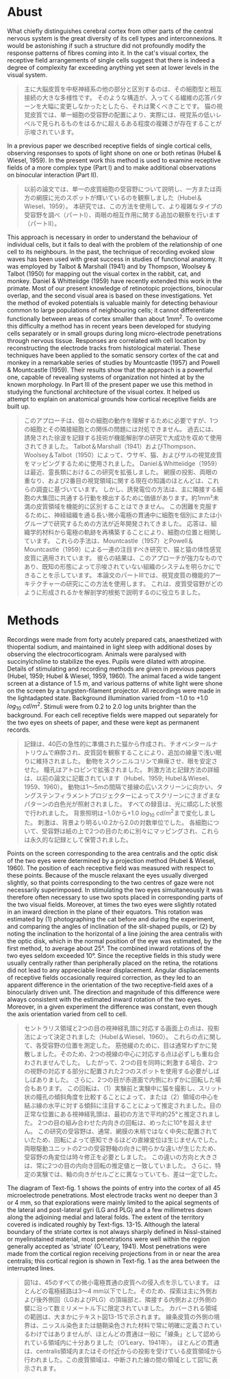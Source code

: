 # Abust
What chiefly distinguishes cerebral cortex from other parts of the central nervous system is the great diversity of its cell types and interconnexions.
It would be astonishing if such a structure did not profoundly modify the response patterns of fibres coming into it.
In the cat's visual cortex, the receptive field arrangements of single cells suggest that there is indeed a degree of complexity far exceeding anything yet seen at lower levels in the visual system.

> 主に大脳皮質を中枢神経系の他の部分と区別するのは、その細胞型と相互接続の大きな多様性です。
> そのような構造が、入ってくる繊維の応答パターンを大幅に変更しなかったとしたら、それは驚くべきことです。
> 猫の視覚皮質では、単一細胞の受容野の配置により、実際には、視覚系の低いレベルで見られるものをはるかに超えるある程度の複雑さが存在することが示唆されています。

In a previous paper we described receptive fields of single cortical cells, observing responses to spots of light shone on one or both retinas (Hubel & Wiesel, 1959). 
In the present work this method is used to examine receptive fields of a more complex type (Part I) and to make additional observations on binocular interaction (Part II).

> 以前の論文では、単一の皮質細胞の受容野について説明し、一方または両方の網膜に光のスポットが輝いているのを観察しました（Hubel＆Wiesel、1959）。
> 本研究では、この方法を使用して、より複雑なタイプの受容野を調べ（パートI）、両眼の相互作用に関する追加の観察を行います（パートII）。

This approach is necessary in order to understand the behaviour of individual cells, but it fails to deal with the problem of the relationship of one cell to its neighbours.
In the past, the technique of recording evoked slow waves has been used with great success in studies of functional anatomy.
It was employed by Talbot & Marshall (1941) and by Thompson, Woolsey & Talbot (1950) for mapping out the visual cortex in the rabbit, cat, and monkey.
Daniel & Whitteiidge (1959) have recently extended this work in the primate.
Most of our present knowledge of retinotopic projections, binocular overlap, and the second visual area is based on these investigations.
Yet the method of evoked potentials is valuable mainly for detecting behaviour common to large populations of neighbouring cells; it cannot differentiate functionally between areas of cortex smaller than about $1mm^2$.
To overcome this difficulty a method has in recent years been developed for studying cells separately or in small groups during long micro-electrode penetrations through nervous tissue.
Responses are correlated with cell location by reconstructing the electrode tracks from histological material.
These techniques have been applied to the somatic sensory cortex of the cat and monkey in a remarkable series of studies by Mountcastle (1957) and Powell & Mountcastle (1959).
Their results show that the approach is a powerful one, capable of revealing systems of organization not hinted at by the known morphology.
In Part III of the present paper we use this method in studying the functional architecture of the visual cortex.
It helped us attempt to explain on anatomical grounds how cortical receptive fields are built up.

> このアプローチは、個々の細胞の動作を理解するために必要ですが、1つの細胞とその隣接細胞との関係の問題には対処できません。
> 過去には、誘発された徐波を記録する技術が機能解剖学の研究で大成功を収めて使用されてきました。
> Talbot＆Marshall（1941）およびThompson、Woolsey＆Talbot（1950）によって、ウサギ、猫、およびサルの視覚皮質をマッピングするために使用されました。
> Daniel＆Whitteiidge（1959）は最近、霊長類におけるこの研究を拡張しました。
> 網膜の投影、両眼の重なり、および2番目の視覚領域に関する現在の知識のほとんどは、これらの調査に基づいています。
> しかし、誘発電位の方法は、主に隣接する細胞の大集団に共通する行動を検出するために価値があります。約1mm²未満の皮質領域を機能的に区別することはできません。
> この困難を克服するために、神経組織を通る長い微小電極の貫通中に細胞を個別にまたは小グループで研究するための方法が近年開発されてきました。
> 応答は、組織学的材料から電極の軌跡を再構築することにより、細胞の位置と相関しています。
> これらの手法は、Mountcastle（1957）とPowell＆Mountcastle（1959）による一連の注目すべき研究で、猫と猿の体性感覚皮質に適用されています。
> 彼らの結果は、このアプローチが強力なものであり、既知の形態によって示唆されていない組織のシステムを明らかにできることを示しています。
> 本論文のパートIIIでは、視覚皮質の機能的アーキテクチャーの研究にこの方法を使用します。
> これは、皮質受容野がどのように形成されるかを解剖学的根拠で説明するのに役立ちました。

# Methods
Recordings were made from forty acutely prepared cats, anaesthetized with thiopental sodium, and maintained in light sleep with additional doses by observing the electrocorticogram.
Animals were paralysed with succinylcholine to stabilize the eyes.
Pupils were dilated with atropine.
Details of stimulating and recording methods are given in previous papers (Hubel, 1959; Hubel & Wiesel, 1959, 1960).
The animal faced a wide tangent screen at a distance of 1.5 m, and various patterns of white light were shone on the screen by a tungsten-filament projector.
All recordings were made in the lightadapted state.
Background illumination varied from $-1.0$ to $+1.0$ $log_{10}$ $cd/m^2$.
Stimuli were from $0.2$ to $2.0$ log units brighter than the background.
For each cell receptive fields were mapped out separately for the two eyes on sheets of paper, and these were kept as permanent records.

> 記録は、40匹の急性的に準備された猫から作成され、チオペンタールナトリウムで麻酔され、皮質図を観察することにより、追加の線量で浅い眠りに維持されました。
> 動物をスクシニルコリンで麻痺させ、眼を安定させた。
> 瞳孔はアトロピンで拡張されました。
> 刺激方法と記録方法の詳細は、以前の論文に記載されています（Hubel、1959; Hubel＆Wiesel、1959、1960）。
> 動物は1〜5mの間隔で接線の広いスクリーンに向かい、タングステンフィラメントプロジェクターによってスクリーンにさまざまなパターンの白色光が照射されました。
> すべての録音は、光に順応した状態で行われました。
> 背景照明は$-1.0$から$+1.0$ $log_{10}$ $cd/m^2$まで変化しました。
> 刺激は、背景より明るい$0.2$から$2.0$の対数単位でした。
> 各細胞について、受容野は紙の上で2つの目のために別々にマッピングされ、これらは永久的な記録として保管されました。

Points on the screen corresponding to the area centralis and the optic disk of the two eyes were determined by a projection method (Hubel & Wiesel, 1960).
The position of each receptive field was measured with respect to these points. 
Because of the muscle relaxant the eyes usually diverged slightly, so that points corresponding to the two centres of gaze were not necessarily superimposed.
In stimulating the two eyes simultaneously it was therefore often necessary to use two spots placed in corresponding parts of the two visual fields.
Moreover, at times the two eyes were slightly rotated in an inward direction in the plane of their equators.
This rotation was estimated by (1) photographing the cat before and during the experiment, and comparing the angles of inclination of the slit-shaped pupils, or (2) by noting the inclination to the horizontal of a line joining the area centralis with the optic disk, which in the normal position of the eye was estimated, by the first method, to average about 25°.
The combined inward rotations of the two eyes seldom exceeded 10°.
Since the receptive fields in this study were usually centrally rather than peripherally placed on the retina, the rotations did not lead to any appreciable linear displacement.
Angular displacements of receptive fields occasionally required correction, as they led to an apparent difference in the orientation of the two receptive-field axes of a binocularly driven unit.
The direction and magnitude of this difference were always consistent with the estimated inward rotation of the two eyes. Moreover, in a given experiment the difference was constant, even though the axis orientation varied from cell to cell.

> セントラリス領域と2つの目の視神経乳頭に対応する画面上の点は、投影法によって決定されました（Hubel＆Wiesel、1960）。
> これらの点に関して、各受容野の位置を測定した。
> 筋弛緩のために、目は通常わずかに発散しました。そのため、2つの視線の中心に対応する点は必ずしも重ね合わされませんでした。
> したがって、2つの目を同時に刺激する場合、2つの視野の対応する部分に配置された2つのスポットを使用する必要がしばしばありました。
> さらに、2つの目が赤道面で内側にわずかに回転した場合もあります。
> この回転は、（1）実験前と実験中に猫を撮影し、スリット状の瞳孔の傾斜角度を比較することによって、または（2）領域の中心を結ぶ線の水平に対する傾斜に注目することによって推定されました。目の正常な位置にある視神経乳頭は、最初の方法で平均約25°と推定されました。
> 2つの目の組み合わせた内向きの回転は、めったに10°を超えません。
> この研究の受容野は、通常、網膜の末梢ではなく中央に配置されていたため、回転によって感知できるほどの直線変位は生じませんでした。
> 両眼駆動ユニットの2つの受容野軸の向きに明らかな違いが生じたため、受容野の角変位は時々修正を必要としました。
> この違いの方向と大きさは、常に2つの目の内向き回転の推定値と一致していました。
> さらに、特定の実験では、軸の向きがセルごとに異なっていても、差は一定でした。

The diagram of Text-fig. 1 shows the points of entry into the cortex of all 45 microelectrode penetrations.
Most electrode tracks went no deeper than 3 or 4 mm, so that explorations were mainly limited to the apical segments of the lateral and post-lateral gyri (LG and PLG) and a few millimetres down along the adjoining medial and lateral folds.
The extent of the territory covered is indicated roughly by Text-figs. 13-15.
Although the lateral boundary of the striate cortex is not always sharply defined in Nissl-stained or myelinstained material, most penetrations were well within the region generally accepted as 'striate' (O'Leary, 1941).
Most penetrations were made from the cortical region receiving projections from in or near the area centralis; this cortical region is shown in Text-fig. 1 as the area between the interrupted lines.

> 図1は、45のすべての微小電極貫通の皮質への侵入点を示しています。
> ほとんどの電極経路は3〜4 mm以下でした。そのため、探索は主に外側および後外側回（LGおよびPLG）の頂端部と、隣接する内側および外側の襞に沿って数ミリメートル下に限定されていました。
> カバーされる領域の範囲は、大まかにテキスト図13-15で示されます。
> 線条皮質の外側の境界は、ニッスル染色または髄鞘染色された材料で常に明確に定義されているわけではありませんが、ほとんどの貫通は一般に「線条」として認められている領域内に十分ありました（O'Leary、1941年）。
> ほとんどの貫通は、centralis領域内またはその付近からの投影を受けている皮質領域から行われました。この皮質領域は、中断された線の間の領域として図1に表示されます。